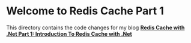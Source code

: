 # Welcome to Redis Cache Part 1

This directory contains the code changes for my blog **[Redis Cache with .Net Part 1: Introduction To Redis Cache with .Net](https://rashik004.medium.com/redis-cache-with-net-part-1-introduction-to-redis-cache-with-net-5f53825a4302)**

